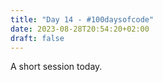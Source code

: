 ```yaml
---
title: "Day 14 - #100daysofcode"
date: 2023-08-28T20:54:20+02:00
draft: false
---
```


A short session today.